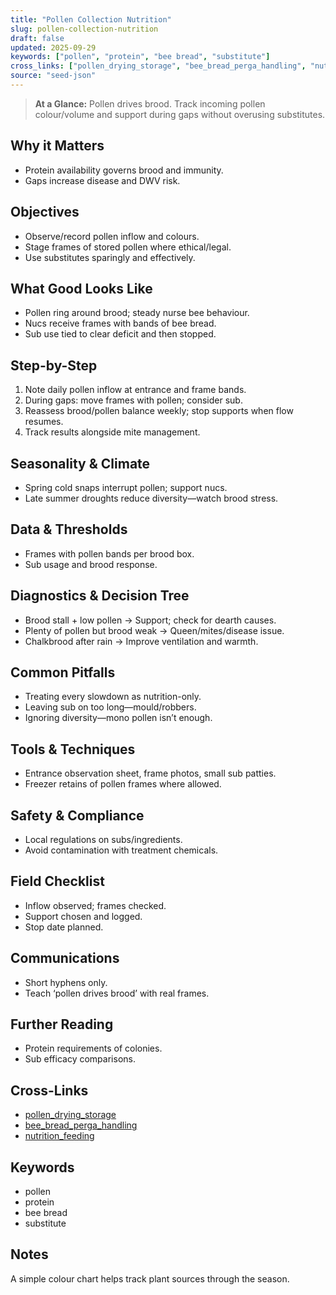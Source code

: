 ```yaml
---
title: "Pollen Collection Nutrition"
slug: pollen-collection-nutrition
draft: false
updated: 2025-09-29
keywords: ["pollen", "protein", "bee bread", "substitute"]
cross_links: ["pollen_drying_storage", "bee_bread_perga_handling", "nutrition_feeding"]
source: "seed-json"
---
```


> **At a Glance:** Pollen drives brood. Track incoming pollen colour/volume and support during gaps without overusing substitutes.

## Why it Matters
- Protein availability governs brood and immunity.
- Gaps increase disease and DWV risk.

## Objectives
- Observe/record pollen inflow and colours.
- Stage frames of stored pollen where ethical/legal.
- Use substitutes sparingly and effectively.

## What Good Looks Like
- Pollen ring around brood; steady nurse bee behaviour.
- Nucs receive frames with bands of bee bread.
- Sub use tied to clear deficit and then stopped.

## Step-by-Step
1) Note daily pollen inflow at entrance and frame bands.
2) During gaps: move frames with pollen; consider sub.
3) Reassess brood/pollen balance weekly; stop supports when flow resumes.
4) Track results alongside mite management.

## Seasonality & Climate
- Spring cold snaps interrupt pollen; support nucs.
- Late summer droughts reduce diversity—watch brood stress.

## Data & Thresholds
- Frames with pollen bands per brood box.
- Sub usage and brood response.

## Diagnostics & Decision Tree
- Brood stall + low pollen -> Support; check for dearth causes.
- Plenty of pollen but brood weak -> Queen/mites/disease issue.
- Chalkbrood after rain -> Improve ventilation and warmth.

## Common Pitfalls
- Treating every slowdown as nutrition-only.
- Leaving sub on too long—mould/robbers.
- Ignoring diversity—mono pollen isn’t enough.

## Tools & Techniques
- Entrance observation sheet, frame photos, small sub patties.
- Freezer retains of pollen frames where allowed.

## Safety & Compliance
- Local regulations on subs/ingredients.
- Avoid contamination with treatment chemicals.

## Field Checklist
- Inflow observed; frames checked.
- Support chosen and logged.
- Stop date planned.

## Communications
- Short hyphens only.
- Teach ‘pollen drives brood’ with real frames.

## Further Reading
- Protein requirements of colonies.
- Sub efficacy comparisons.

## Cross-Links
- [pollen_drying_storage](/topics/pollen-drying-storage/)
- [bee_bread_perga_handling](/topics/bee-bread-perga-handling/)
- [nutrition_feeding](/topics/nutrition-feeding/)

## Keywords
- pollen
- protein
- bee bread
- substitute

## Notes
A simple colour chart helps track plant sources through the season.
